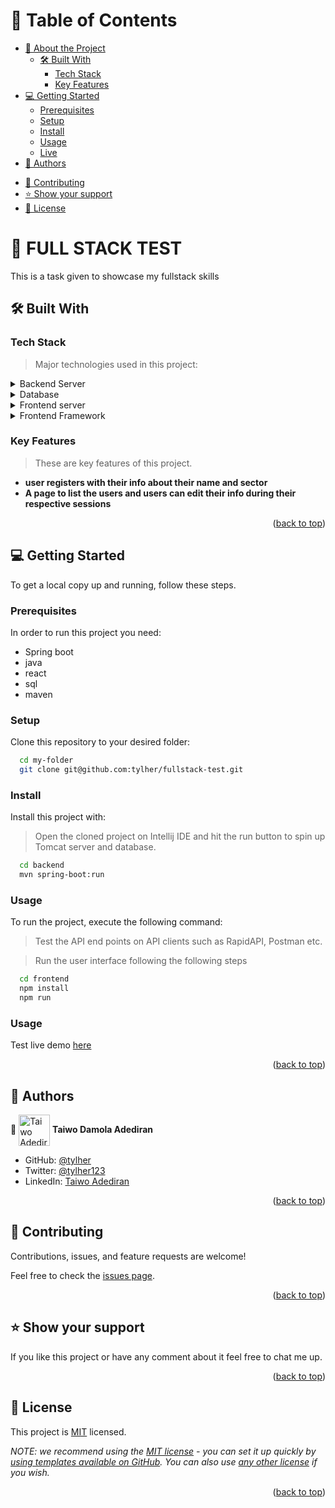 <a name="readme-top"></a>

<!--
!!! IMPORTANT !!!
This README is an example of how you could professionally present your codebase.
Writing documentation is a crucial part of your work as a professional software developer and cannot be ignored.

You should modify this file to match your project and remove sections that don't apply.

REQUIRED SECTIONS:
- Table of Contents
- About the Project
  - Built With
  - Live Demo
- Getting Started
- Authors
- Future Features
- Contributing
- Show your support
- Acknowledgements
- License

OPTIONAL SECTIONS:
- FAQ

After you're finished please remove all the comments and instructions!

For more information on the importance of a professional README for your repositories: https://github.com/microverseinc/curriculum-transversal-skills/blob/main/documentation/articles/readme_best_practices.md
-->

<!-- TABLE OF CONTENTS -->

# 📗 Table of Contents

- [📖 About the Project](#about-project)
  - [🛠 Built With](#built-with)
    - [Tech Stack](#tech-stack)
    - [Key Features](#key-features)
    <!-- - [🚀 Live Demo](#live-demo) -->
- [💻 Getting Started](#getting-started)
  - [Prerequisites](#prerequisites)
  - [Setup](#setup)
  - [Install](#install)
  - [Usage](#usage)
    <!-- - [Run tests](#run-tests) -->
    <!-- - [Deployment](#deployment) -->
  - [Live](#Live)
- [👥 Authors](#authors)
<!-- - [🔭 Future Features](#future-features) -->
- [🤝 Contributing](#contributing)
- [⭐️ Show your support](#support)
- [📝 License](#license)

<!-- PROJECT DESCRIPTION -->

# 📖 FULL STACK TEST <a name="about-project"></a>

This is a task given to showcase my fullstack skills

## 🛠 Built With <a name="built-with"></a>

### Tech Stack <a name="tech-stack"></a>

> Major technologies used in this project:

<details>
  <summary>Backend Server</summary>
  <ul>
    <li><a href="https://tomcat.apache.org/">Tomcat</a></li>
  </ul>
</details>
<details>
<summary>Database</summary>
  <ul>
    <li><a href="https://www.postgresql.org/">PostgreSQL</a></li>
  </ul>
</details>

<details>
  <summary>Frontend server</summary>
  <ul>
    <li><a href="https://nodejs.org/en">Nodejs</a></li>
  </ul>
</details>

<details>
  <summary>Frontend Framework</summary>
  <ul>
    <li><a href="https://react.dev/">React</a></li>
  </ul>
</details>

<!-- Features -->

### Key Features <a name="key-features"></a>

[//]: # (![]&#40;/assets/screencapture.png "demo shot of Contact book"&#41;)

> These are key features of this project.

- **user registers with their info about their name and sector**
- **A page to list the users and users can edit their info during their respective sessions**

<p align="right">(<a href="#readme-top">back to top</a>)</p>

<!-- LIVE DEMO

## 🚀 Live Demo <a name="live-demo"></a>

> Add a link to your deployed project.

- [Live Demo Link](https://google.com)

<p align="right">(<a href="#readme-top">back to top</a>)</p> -->

<!-- GETTING STARTED -->

## 💻 Getting Started <a name="getting-started"></a>

To get a local copy up and running, follow these steps.

### Prerequisites

In order to run this project you need:

- Spring boot
- java
- react
- sql
- maven
<!--
Example command:

```sh
 gem install rails
```

-->

### Setup

Clone this repository to your desired folder:

```sh
  cd my-folder
  git clone git@github.com:tylher/fullstack-test.git
```

### Install

Install this project with:

> Open the cloned project on Intellij IDE and hit the run button to spin up Tomcat server and database.


```sh
  cd backend
  mvn spring-boot:run
```

### Usage

To run the project, execute the following command:

> Test the API end points on API clients such as RapidAPI, Postman etc.

>Run the user interface following the following steps
```sh
  cd frontend
  npm install
  npm run
```

### Usage
Test live demo [here](https://fullstack-test-azure.vercel.app/)

[//]: # (To run read documentation for each endpoints :)

[//]: # ()
[//]: # (> Navigate to <a href="localhost:8080/swagger-ui/index.html"> localhost:8080/swagger-ui/index.html</a><br>)

[//]: # (> input "/v3/api-docs" in the explore search box)

[//]: # (<img src="asset/api-doc.png" alt='API documentation for test tracker'>)



<p align="right">(<a href="#readme-top">back to top</a>)</p> 

## 👥 Authors <a name="authors"></a>

👤 <a href="https://github.com/tylher" target="blank"><img align="center"
src="https://avatars.githubusercontent.com/u/53342197?v=4"
alt="Taiwo Adediran" height="50" width="50"/></a> **Taiwo Damola Adediran**

- GitHub: [@tylher](https://github.com/tylher)
- Twitter: [@tylher123](https://twitter.com/tylher123)
- LinkedIn: [Taiwo Adediran](https://www.linkedin.com/in/taiwo-adediran-327654127/)

<p align="right">(<a href="#readme-top">back to top</a>)</p>

<!-- FUTURE FEATURES -->

<!-- ## 🔭 Future Features <a name="future-features"></a>

> Describe 1 - 3 features you will add to the project.

- [ ] **[new_feature_1]**
- [ ] **[new_feature_2]**
- [ ] **[new_feature_3]** -->

<!-- <p align="right">(<a href="#readme-top">back to top</a>)</p> -->

<!-- CONTRIBUTING -->

## 🤝 Contributing <a name="contributing"></a>

Contributions, issues, and feature requests are welcome!

Feel free to check the [issues page](../../issues/).

<p align="right">(<a href="#readme-top">back to top</a>)</p>

<!-- SUPPORT -->

## ⭐️ Show your support <a name="support"></a>

If you like this project or have any comment about it feel free to chat me up.

<p align="right">(<a href="#readme-top">back to top</a>)</p>

<!-- LICENSE -->

## 📝 License <a name="license"></a>

This project is [MIT](./MIT.md) licensed.

_NOTE: we recommend using the [MIT license](https://choosealicense.com/licenses/mit/) - you can set it up quickly by [using templates available on GitHub](https://docs.github.com/en/communities/setting-up-your-project-for-healthy-contributions/adding-a-license-to-a-repository). You can also use [any other license](https://choosealicense.com/licenses/) if you wish._

<p align="right">(<a href="#readme-top">back to top</a>)</p>
